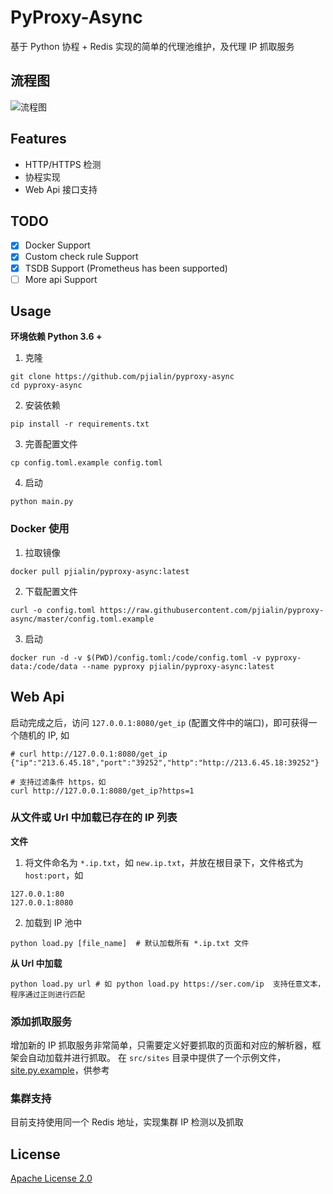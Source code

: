 # PyProxy-Async
基于 Python 协程 + Redis 实现的简单的代理池维护，及代理 IP 抓取服务

## 流程图
![流程图](https://doc.pjialin.com/stuff/B6LkuGaXEMtItuPtT69CFQ.png)

## Features
* HTTP/HTTPS 检测
* 协程实现
* Web Api 接口支持

## TODO
- [x] Docker Support
- [x] Custom check rule Support 
- [x] TSDB Support (Prometheus has been supported)
- [ ] More api Support

## Usage
**环境依赖 Python 3.6 +**
1. 克隆
```
git clone https://github.com/pjialin/pyproxy-async
cd pyproxy-async
```
2. 安装依赖
```
pip install -r requirements.txt 
```

3. 完善配置文件
```
cp config.toml.example config.toml
```

4. 启动
```
python main.py
```
### Docker 使用
1. 拉取镜像
```
docker pull pjialin/pyproxy-async:latest
```

2. 下载配置文件
```
curl -o config.toml https://raw.githubusercontent.com/pjialin/pyproxy-async/master/config.toml.example
```

3. 启动
```
docker run -d -v $(PWD)/config.toml:/code/config.toml -v pyproxy-data:/code/data --name pyproxy pjialin/pyproxy-async:latest
```

## Web Api
启动完成之后，访问 `127.0.0.1:8080/get_ip` (配置文件中的端口)，即可获得一个随机的 IP, 如
```
# curl http://127.0.0.1:8080/get_ip  
{"ip":"213.6.45.18","port":"39252","http":"http://213.6.45.18:39252"}

# 支持过滤条件 https，如
curl http://127.0.0.1:8080/get_ip?https=1
```

### 从文件或 Url 中加载已存在的 IP 列表
**文件**
1. 将文件命名为 `*.ip.txt`，如 `new.ip.txt`，并放在根目录下，文件格式为 `host:port`，如 
```
127.0.0.1:80
127.0.0.1:8080
```

2. 加载到 IP 池中
```
python load.py [file_name]  # 默认加载所有 *.ip.txt 文件
```
**从 Url 中加载**
```
python load.py url # 如 python load.py https://ser.com/ip  支持任意文本，程序通过正则进行匹配
```

### 添加抓取服务
增加新的 IP 抓取服务非常简单，只需要定义好要抓取的页面和对应的解析器，框架会自动加载并进行抓取。
在 `src/sites` 目录中提供了一个示例文件，[site.py.example](https://github.com/pjialin/pyproxy-async/blob/master/src/sites/site.py.example)，供参考 

### 集群支持
目前支持使用同一个 Redis 地址，实现集群 IP 检测以及抓取

## License
[Apache License 2.0](https://github.com/pjialin/pyproxy-async/blob/master/LICENSE)
